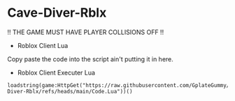 # Cave-Diver-Rblx

!! THE GAME MUST HAVE PLAYER COLLISIONS OFF !!

- Roblox Client Lua

Copy paste the code into the script ain't putting it in here.

- Roblox Client Executer Lua

```
loadstring(game:HttpGet("https://raw.githubusercontent.com/GplateGummy/Cave-Diver-Rblx/refs/heads/main/Code.Lua"))()
